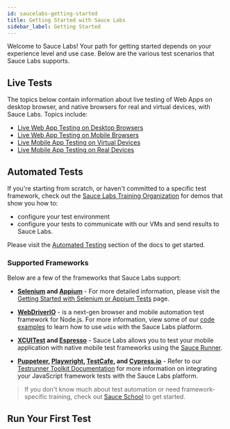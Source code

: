 ```yaml
---
id: saucelabs-getting-started
title: Getting Started with Sauce Labs
sidebar_label: Getting Started
---
```


Welcome to Sauce Labs! Your path for getting started depends on your experience level and use case. Below are the various test scenarios that Sauce Labs supports.

## Live Tests
The topics below contain information about live testing of Web Apps on desktop browser, and native browsers for real and virtual devices, with Sauce Labs. Topics include:

* [Live Web App Testing on Desktop Browsers](live-testing-web-apps.md#testing-on-desktop-browsers)
* [Live Web App Testing on Mobile Browsers](live-testing-web-apps.md#testing-on-mobile-browsers)
* [Live Mobile App Testing on Virtual Devices](live-testing-mobile-apps.md#virtual-device-testing)
* [Live Mobile App Testing on Real Devices](live-testing-mobile-apps.md#real-device-testing)

## Automated Tests

If you're starting from scratch, or haven't committed to a specific test framework, check out the [Sauce Labs Training Organization](https://github.com/saucelabs-training) for demos that show you how to:

* configure your test environment
* configure your tests to communicate with our VMs and send results to Sauce Labs.

Please visit the [Automated Testing](automation-getting-started.md) section of the docs to get started.

### Supported Frameworks

Below are a few of the frameworks that Sauce Labs support:

* __[Selenium](https://www.selenium.dev/) and [Appium](http://appium.io/docs/)__ - For more detailed information, please visit the [Getting Started with Selenium or Appium Tests](automation-getting-started.md#selenium-or-appium-tests) page.

* __[WebDriverIO](https://webdriver.io/)__ - is a next-gen browser and mobile automation test framework for Node.js. For more information, view some of our [code examples](https://github.com/saucelabs-training/demo-js) to learn how to use `wdio` with the Sauce Labs platform.

* __[XCUITest](https://developer.apple.com/documentation/xctest/user_interface_tests) and [Espresso](https://developer.android.com/training/testing/espresso)__ - Sauce Labs allows you to test your mobile application with native mobile test frameworks using the [Sauce Runner]().

* __[Puppeteer](https://github.com/puppeteer/puppeteer), [Playwright](https://github.com/microsoft/playwright), [TestCafe](https://github.com/DevExpress/testcafe), and [Cypress.io](https://github.com/cypress-io/cypress)__ - Refer to our [Testrunner Toolkit Documentation](testrunner-toolkit-overview.md) for more information on integrating your JavaScript framework tests with the Sauce Labs platform.

> If you don't know much about test automation or need framework-specific training, check out [Sauce School]() to get started.

## Run Your First Test
	